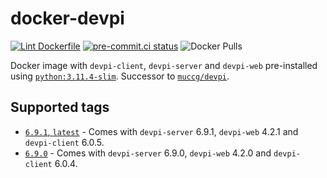 # docker-devpi

[![Lint Dockerfile](https://github.com/coatl-dev/docker-devpi/actions/workflows/main.yml/badge.svg)](https://github.com/coatl-dev/docker-devpi/actions/workflows/main.yml)
[![pre-commit.ci status](https://results.pre-commit.ci/badge/github/coatl-dev/docker-devpi/coatl.svg)](https://results.pre-commit.ci/latest/github/coatl-dev/docker-devpi/coatl)
![Docker Pulls](https://img.shields.io/docker/pulls/coatldev/devpi)

Docker image with `devpi-client`, `devpi-server` and `devpi-web` pre-installed
using [`python:3.11.4-slim`]. Successor to [`muccg/devpi`].

## Supported tags

- [`6.9.1`, `latest`] - Comes with `devpi-server` 6.9.1, `devpi-web` 4.2.1 and
  `devpi-client` 6.0.5.
- [`6.9.0`] - Comes with `devpi-server` 6.9.0, `devpi-web` 4.2.0 and
  `devpi-client` 6.0.4.

[`6.9.1`, `latest`]: https://github.com/coatl-dev/docker-devpi/blob/6.9.1/Dockerfile
[`6.9.0`]: https://github.com/coatl-dev/docker-devpi/blob/6.9.0/Dockerfile
[`muccg/devpi`]: https://hub.docker.com/r/muccg/devpi
[`python:3.11.4-slim`]: https://github.com/docker-library/python/blob/b744d9708a2fb8e2295198ef146341c415e9bc28/3.11/slim-bullseye/Dockerfile
